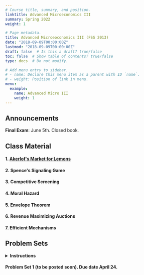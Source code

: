 ```yaml
---
# Course title, summary, and position.
linktitle: Advanced Microeconomics III
summary: Spring 2022
weight: 1

# Page metadata.
title: Advanced Microeoconomics III (FSS 2013)
date: "2018-09-09T00:00:00Z"
lastmod: "2018-09-09T00:00:00Z"
draft: false  # Is this a draft? true/false
toc: false  # Show table of contents? true/false
type: docs  # Do not modify.

# Add menu entry to sidebar.
# - name: Declare this menu item as a parent with ID `name`.
# - weight: Position of link in menu.
menu:
  example:
    name: Advanced Micro III
    weight: 1
---
```

## Announcements

**Final Exam**: June 5th. Closed book.



## Class Material

#### 1. [Akerlof's Market for Lemons](../../files/microiii/1_Akerlof.pdf)

#### 2. Spence's Signaling Game

<!-- #### 2. [Spence's Signaling Game](../../files/microiii/Spence.pdf). -->

#### 3. Competitive Screening

<!-- #### 3. [Competitive Screening](../../files/microiii/Screening.pdf). -->

#### 4. Moral Hazard

<!-- #### 4. [Moral Hazard](../../files/microiii/MoralHazard.pdf). -->

#### 5. Envelope Theorem

<!-- #### 5. [Envelope Theorem](../../files/microiii/Envelope.pdf).  (Updated) -->

#### 6. Revenue Maximizing Auctions

<!-- #### 6. [Revenue Maximizing Auctions](../../files/microiii/MechDesign.pdf). (Updated May 24) -->

#### 7. Efficient Mechanisms

<!-- #### 7. [Efficient Mechanisms](../../files/microiii/MechDesign-2.pdf) (I fixed some typos and updated proof that we covered in class on June 6) -->

## Problem Sets
<details><summary><b>Instructions</b></summary>
<ul>
<li> You may collaborate on assignments in groups of up to three students.</li>
<li> Each group must submit a single set of answers.</li>
<li> Provide <b>clear</b> and <b>concise</b> answers to all questions.</li>
<li> Both typed and handwritten submissions are accepted.</li>
<li> If submitting a handwritten assignment, ensure your handwriting is legible.</li>
<li> The preferred submission format is a PDF sent via email to the TA, but physical submissions are also accepted.</li>
<li> Feel free to ask questions or provide comments via email (e.g. clarifying questions, reporting typos, etc.).</li>
</ul>
</details>

#### Problem Set 1 (to be posted soon). Due date April 24.
<!-- #### [Problem Set 2](../../files/microiii/ProblemSet_2.pdf). Due date May 5. -->
<!-- #### [Problem Set 3](../../files/microiii/ProblemSet_3.pdf). Due date May 12. -->
<!-- #### [Problem Set 4](../../files/microiii/ProblemSet_4.pdf). Due date May 19. -->
<!-- #### [Problem Set 5](../../files/microiii/ProblemSet_5.pdf). Due date May 26. -->
<!-- #### [Problem Set 6](../../files/microiii/ProblemSet_6.pdf). Due date June 4. -->
